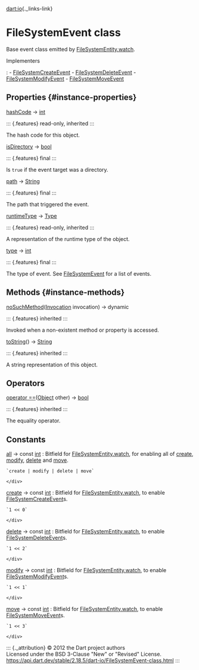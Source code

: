 [dart:io](../dart-io/dart-io-library){._links-link}

FileSystemEvent class
=====================

Base event class emitted by
[FileSystemEntity.watch](filesystementity/watch).

Implementers

:   -   [FileSystemCreateEvent](filesystemcreateevent-class)
    -   [FileSystemDeleteEvent](filesystemdeleteevent-class)
    -   [FileSystemModifyEvent](filesystemmodifyevent-class)
    -   [FileSystemMoveEvent](filesystemmoveevent-class)

Properties {#instance-properties}
----------

[hashCode](../dart-core/object/hashcode) → [int](../dart-core/int-class)

::: {.features}
read-only, inherited
:::

The hash code for this object.

[isDirectory](filesystemevent/isdirectory) →
[bool](../dart-core/bool-class)

::: {.features}
final
:::

Is `true` if the event target was a directory.

[path](filesystemevent/path) → [String](../dart-core/string-class)

::: {.features}
final
:::

The path that triggered the event.

[runtimeType](../dart-core/object/runtimetype) →
[Type](../dart-core/type-class)

::: {.features}
read-only, inherited
:::

A representation of the runtime type of the object.

[type](filesystemevent/type) → [int](../dart-core/int-class)

::: {.features}
final
:::

The type of event. See [FileSystemEvent](filesystemevent-class) for a
list of events.

Methods {#instance-methods}
-------

[noSuchMethod](../dart-core/object/nosuchmethod)([Invocation](../dart-core/invocation-class)
invocation) → dynamic

::: {.features}
inherited
:::

Invoked when a non-existent method or property is accessed.

[toString](../dart-core/object/tostring)() →
[String](../dart-core/string-class)

::: {.features}
inherited
:::

A string representation of this object.

Operators
---------

[operator
==](../dart-core/object/operator_equals)([Object](../dart-core/object-class)
other) → [bool](../dart-core/bool-class)

::: {.features}
inherited
:::

The equality operator.

Constants
---------

[all](filesystemevent/all-constant) → const [int](../dart-core/int-class)
:   Bitfield for [FileSystemEntity.watch](filesystementity/watch), for
    enabling all of [create](filesystemevent/create-constant),
    [modify](filesystemevent/modify-constant),
    [delete](filesystemevent/delete-constant) and
    [move](filesystemevent/move-constant).
    <div>

    `create | modify | delete | move`

    </div>

[create](filesystemevent/create-constant) → const [int](../dart-core/int-class)
:   Bitfield for [FileSystemEntity.watch](filesystementity/watch), to
    enable [FileSystemCreateEvent](filesystemcreateevent-class)s.
    <div>

    `1 << 0`

    </div>

[delete](filesystemevent/delete-constant) → const [int](../dart-core/int-class)
:   Bitfield for [FileSystemEntity.watch](filesystementity/watch), to
    enable [FileSystemDeleteEvent](filesystemdeleteevent-class)s.
    <div>

    `1 << 2`

    </div>

[modify](filesystemevent/modify-constant) → const [int](../dart-core/int-class)
:   Bitfield for [FileSystemEntity.watch](filesystementity/watch), to
    enable [FileSystemModifyEvent](filesystemmodifyevent-class)s.
    <div>

    `1 << 1`

    </div>

[move](filesystemevent/move-constant) → const [int](../dart-core/int-class)
:   Bitfield for [FileSystemEntity.watch](filesystementity/watch), to
    enable [FileSystemMoveEvent](filesystemmoveevent-class)s.
    <div>

    `1 << 3`

    </div>

::: {._attribution}
© 2012 the Dart project authors\
Licensed under the BSD 3-Clause \"New\" or \"Revised\" License.\
<https://api.dart.dev/stable/2.18.5/dart-io/FileSystemEvent-class.html>
:::
